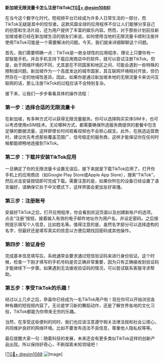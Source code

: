 **新加坡无限流量卡怎么注册TikTok[[TG💪+ @esim1088](https://t.me/s/esim1088)]**

在当今这个数字化时代，短视频平台已经成为许多人日常生活的一部分，而TikTok无疑是其中的佼佼者。这款风靡全球的应用程序不仅让人们能够分享自己的创意和生活片段，还为用户提供了丰富的娱乐内容。然而，对于那些计划前往新加坡或者已经在新加坡生活的朋友们来说，如何使用当地的无限流量卡顺利注册并使用TikTok可能是一个需要解决的问题。今天，我们就来详细聊聊这个问题。

首先，我们需要明确一点：TikTok是一款全球性的应用程序，理论上只要你有一部智能手机，并且手机支持下载应用商店中的软件，就可以尝试注册TikTok。但是，由于网络环境的不同，尤其是在不同国家和地区之间，可能会遇到一些特殊的限制或问题。新加坡作为一个高度发达的城市国家，其互联网环境相对开放，但仍然存在一定的地域性差异。因此，如果你是通过新加坡本地的无限流量卡来访问互联网的话，那么注册TikTok的过程应该不会特别复杂。

接下来，让我们一步步看看具体的操作流程：

### 第一步：选择合适的无限流量卡

在新加坡，有多种方式可以获得无限流量服务。你可以选择购买实体SIM卡，也可以考虑使用eSIM技术。无论哪种方式，都需要确保所选服务商提供的套餐中包含足够的数据流量，这样即使长时间观看视频也不会担心超支。此外，在挑选运营商时，建议优先考虑那些覆盖范围广、信号稳定的服务商，这样才能保证你在任何时候都能顺畅地连接到TikTok。

### 第二步：下载并安装TikTok应用

一旦确定了你的无限流量卡设置无误后，接下来就是下载TikTok应用了。打开你手机上的应用商店（如Google Play Store或Apple App Store），搜索“TikTok”，然后点击安装按钮即可完成下载。需要注意的是，如果你所在的设备已经设置了语言偏好，请确保它处于中文模式下，这样界面会更加友好易懂。

### 第三步：注册账号

安装好TikTok之后，打开应用程序，你会看到欢迎页面以及创建新账户的选项。点击“注册”按钮，接着输入有效的电子邮件地址作为用户名，并设定密码。之后按照提示填写个人信息，比如姓名等。值得注意的是，虽然名字部分可以选择虚构的名字，但最好还是填写真实的信息以方便后期找回密码或其他操作。

### 第四步：验证身份

完成基本信息填写后，系统通常会要求通过短信验证码来进行身份验证。这个时候，检查一下刚才填写的手机号码是否正确非常重要，因为只有正确接收到验证码才能继续下一步骤。如果遇到无法接收验证码的情况，可以尝试联系客服寻求帮助。

### 第五步：享受TikTok的乐趣！

经过以上几步之后，恭喜你已经成为一名TikTok用户啦！现在你可以开始浏览各种有趣的短视频内容了。无论是学习新的舞蹈动作，还是了解世界各地的文化习俗，TikTok都能为你带来无穷的乐趣。

当然，在享受这些便利的同时，我们也应该注意遵守相关法律法规和社会公德心，共同维护良好的网络环境。比如不要发布违法不良信息，尊重他人隐私权等等。

最后提醒大家一句：随着科技的发展，未来还会有更多类似TikTok这样的创新产品出现。所以保持好奇心，不断探索未知领域吧！

[[TG💪+ @esim1088](https://t.me/s/esim1088) ![Image](https://i.postimg.cc/4NQfJmqS/Snipaste-2025-05-13-00-14-12.png)]